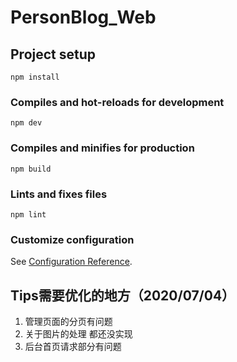 <!--
 * @Author: Zhang Qing
 * @Date: 2020-07-02 17:24:07
 * @LastEditTime: 2020-07-05 00:31:23
 * @LastEditors: your name
 * @Description: 
 * @FilePath: \PersonalBlog_Web\README.md
--> 


# PersonBlog_Web

## Project setup
```
npm install
```

### Compiles and hot-reloads for development
```
npm dev
```

### Compiles and minifies for production
```
npm build
```

### Lints and fixes files
```
npm lint
```

### Customize configuration
See [Configuration Reference](https://cli.vuejs.org/config/).

## Tips需要优化的地方（2020/07/04）
1. 管理页面的分页有问题
2. 关于图片的处理 都还没实现
3. 后台首页请求部分有问题




